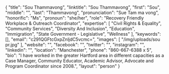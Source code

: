{
  "title": "Sou Thammavong",
  "linktitle": "Sou Thammavong",
  "first": "Sou",
  "middle": "",
  "last": "Thammavong",
  "pronunciation": "Sue Tam ma vong",
  "honorific": "Ms",
  "pronoun": "she/her",
  "role": "Recovery Friendly Workplace & Outreach Coordinator",
  "expertise": [
    "Civil Rights & Equality",
    "Community Services",
    "Diversity And Inclusion",
    "Education",
    "Immigration",
    "State Government - Legislative",
    "Wellness"
  ],
  "keywords": [],
  "email": "c291QGFtcGxpZnljdC5vcmc=",
  "images": [
    "/img/uploads/sou pr.jpg"
  ],
  "website": "",
  "facebook": "",
  "twitter": "",
  "instagram": "",
  "linkedin": "",
  "location": "Manchester",
  "phone": "860-667-6388 x 5",
  "bio": "I have worked in the greater Hartford area in different capacities as a Case Manager, Community Educator, Academic Advisor, Advocate and Program Coordinator since 2008.",
  "layout": "person"
}
